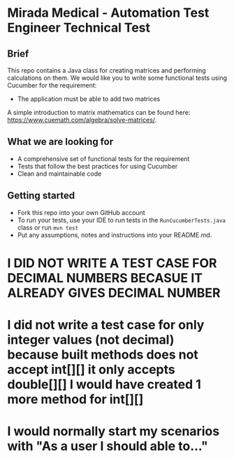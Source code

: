 # Mirada Medical - Automation Test Engineer Technical Test

## Brief

This repo contains a Java class for creating matrices and performing calculations on them. We would like you to write some functional tests using Cucumber for the requirement:
- The application must be able to add two matrices

A simple introduction to matrix mathematics can be found here: https://www.cuemath.com/algebra/solve-matrices/.

## What we are looking for

- A comprehensive set of functional tests for the requirement
- Tests that follow the best practices for using Cucumber
- Clean and maintainable code

## Getting started

- Fork this repo into your own GitHub account
- To run your tests, use your IDE to run tests in the `RunCucumberTests.java` class or run `mvn test`
- Put any assumptions, notes and instructions into your README.md.


# I DID NOT WRITE A TEST CASE FOR DECIMAL NUMBERS BECASUE IT ALREADY GIVES DECIMAL NUMBER

# I did not write a test case for only integer values (not decimal) because built methods does not accept int[][] it only accepts double[][] I would have created 1 more method for int[][]

# I would normally start my scenarios with "As a user I should able to..."
